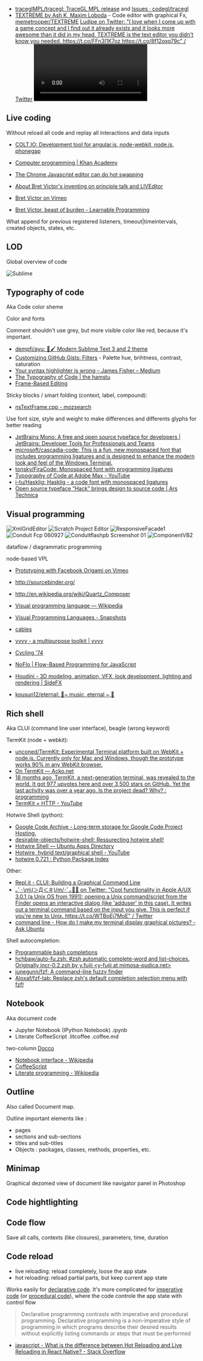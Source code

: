 - [traceglMPL/tracegl: TraceGL MPL release](https://github.com/traceglMPL/tracegl) and [Issues · codegl/tracegl](https://github.com/codegl/tracegl/issues)
- [TEXTREME by Ash K, Maxim Loboda](https://le-von.itch.io/textreme) - Code editor with graphical Fx, [memetrooper/TEXTREME](https://github.com/memetrooper/TEXTREME) [Ludipe on Twitter: "I love when I come up with a game concept and I find out it already exists and it looks more awesome than it did in my head. TEXTREME is the text editor you didn't know you needed. https://t.co/FFn3I1K7oz https://t.co/8f12oxq79c" / Twitter](https://twitter.com/ludipe/status/1055434835743948800?lang=en)
    ![TEXTREME FX](./TEXTREME%20FX.mp4)

## Live coding

Without reload all code and replay all interactions and data inputs

- [COLT.IO: Development tool for angular.js, node-webkit, node.js, phonegap](http://codeorchestra.com/#/)
- [Computer programming | Khan Academy](https://www.khanacademy.org/computing/computer-programming)
- [The Chrome Javascript editor can do hot swapping](http://smotko.si/using-chrome-as-a-javascript-editor/)
- [About Bret Victor's inventing on principle talk and LIVEditor](http://liveditor.com/bret-victor-inventing-on-principle-inspirations.html)

- [Bret Victor on Vimeo](https://vimeo.com/worrydream)
- [Bret Victor, beast of burden - Learnable Programming](http://worrydream.com/LearnableProgramming)

What append for previous registered listeners, timeout|timeintervals, created objects, states, etc.

## LOD

Global overview of code

![Sublime](sublime.png)

## Typography of code

Aka Code color sheme

Color and fonts

Comment shouldn't use grey, but more visible color like red, because it's important.

- [dempfi/ayu: 🎨🖌 Modern Sublime Text 3 and 2 theme](https://github.com/dempfi/ayu)
- [Customizing GitHub Gists: Filters](http://codepen.io/lonekorean/pen/dvXPqm) - Palette hue, brihtness, contrast, saturation
- [Your syntax highlighter is wrong – James Fisher – Medium](https://medium.com/@MrJamesFisher/your-syntax-highlighter-is-wrong-6f83add748c9)
- [The Typography of Code | the hamstu](http://web.archive.org/web/20131001172035/http://blog.hamstu.com/2008/02/03/the-typography-of-code/)
- [Frame-Based Editing](https://www.greenfoot.org/frames/)

Sticky blocks / smart folding (context, label, compound):

- [nsTextFrame.cpp - mozsearch](https://searchfox.org/mozilla-central/source/layout/generic/nsTextFrame.cpp#1327)

Use font size, style and weight to make differences and differents glyphs for better reading

- [JetBrains Mono: A free and open source typeface for developers | JetBrains: Developer Tools for Professionals and Teams](https://www.jetbrains.com/lp/mono/)
- [microsoft/cascadia-code: This is a fun, new monospaced font that includes programming ligatures and is designed to enhance the modern look and feel of the Windows Terminal.](https://github.com/microsoft/cascadia-code)
- [tonsky/FiraCode: Monospaced font with programming ligatures](https://github.com/tonsky/FiraCode)
- [Typography of Code at Adobe Max - YouTube](https://www.youtube.com/watch?v=r2JePjrDggE)
- [i-tu/Hasklig: Hasklig - a code font with monospaced ligatures](https://github.com/i-tu/Hasklig/)
- [Open source typeface “Hack” brings design to source code | Ars Technica](https://arstechnica.com/information-technology/2015/08/open-source-typeface-hack-brings-design-to-source-code/)

## Visual programming

![XmlGridEditor](Visual%20programming/xmlGridEditor.gif)
![Scratch Project Editor](Visual%20programming/Scratch%20Project%20Editor.png)
![ResponsiveFacade1](Visual%20programming/responsiveFacade1.jpg)
![Conduit Fcp 060927](Visual%20programming/conduit_fcp_060927.jpg)
![Conduitflashpb Screenshot 01](Visual%20programming/conduitflashpb-screenshot-01.jpg)
![ComponentVB2](Visual%20programming/ComponentVB2.jpg)

dataflow / diagrammatic programming

node-based VPL

- [Prototyping with Facebook Origami on Vimeo](https://vimeo.com/85578380)
- http://sourcebinder.org/
- http://en.wikipedia.org/wiki/Quartz_Composer
- [Visual programming language — Wikipedia](https://en.wikipedia.org/wiki/Visual_programming_language)
- [Visual Programming Languages - Snapshots](http://blog.interfacevision.com/design/design-visual-progarmming-languages-snapshots/)

- [cables](https://cables.gl/)
- [vvvv - a multipurpose toolkit | vvvv](https://vvvv.org/)
- [Cycling '74](https://cycling74.com/)
- [NoFlo | Flow-Based Programming for JavaScript](https://noflojs.org/)
- [Houdini - 3D modeling, animation, VFX, look development, lighting and rendering | SideFX](https://www.sidefx.com/)
- [kousun12/eternal: 👾~ music, eternal ~ 👾](https://github.com/kousun12/eternal)

## Rich shell

Aka CLUI (command line user interface), beagle (wrong keyword)

TermKit (node + webkit):

- [unconed/TermKit: Experimental Terminal platform built on WebKit + node.js. Currently only for Mac and Windows, though the prototype works 90% in any WebKit browser.](https://github.com/unconed/TermKit/)
- [On TermKit — Acko.net](http://acko.net/blog/on-termkit/)
- [18 months ago, TermKit, a next-generation terminal, was revealed to the world. It got 977 upvotes here and over 3,500 stars on GitHub. Yet the last activity was over a year ago. Is the project dead? Why? : programming](https://www.reddit.com/r/programming/comments/137kd9/18_months_ago_termkit_a_nextgeneration_terminal/c71iiec/)
- [TermKit + HTTP - YouTube](https://www.youtube.com/watch?v=dAeZTgRuWsU)

Hotwire Shell (python):

- [Google Code Archive - Long-term storage for Google Code Project Hosting.](https://code.google.com/archive/p/hotwire-shell/)
- [desirable-objects/hotwire-shell: Ressurecting hotwire shell!](https://github.com/desirable-objects/hotwire-shell)
- [Hotwire Shell — Ubuntu Apps Directory](https://apps.ubuntu.com/cat/applications/lucid/hotwire/)
- [Hotwire, hybrid text/graphical shell - YouTube](https://www.youtube.com/watch?v=xpsZcC5Gb7o)
- [hotwire 0.721 : Python Package Index](https://pypi.python.org/pypi/hotwire/0.721)

Other:

- [Repl.it - CLUI: Building a Graphical Command Line](https://blog.repl.it/clui)
- [｡ﾟ･\\m\\(＞Д＜＃)/m/･ﾟ｡🏳️‍🌈 on Twitter: "Cool functionality in Apple A/UX 3.0.1 (a Unix OS from 1991): opening a Unix command/script from the Finder opens an interactive dialog (like 'adduser' in this case). It writes out a terminal command based on the input you give. This is perfect if you're new to Unix. https://t.co/WTBoEj7MoE" / Twitter](https://twitter.com/dada78641/status/1228438627807571974?s=12)
- [command line - How do I make my terminal display graphical pictures? - Ask Ubuntu](https://askubuntu.com/questions/97542/how-do-i-make-my-terminal-display-graphical-pictures)

Shell autocompletion:

- [Programmable bash completions](../../Applications/Applications.md#programmable-bash-completions)
- [hchbaw/auto-fu.zsh: #zsh automatic complete-word and list-choices. Originally incr-0.2.zsh by y.fujii \<y-fujii at mimosa-pudica.net\>](https://github.com/hchbaw/auto-fu.zsh)
- [junegunn/fzf: A command-line fuzzy finder](https://github.com/junegunn/fzf)
- [Aloxaf/fzf-tab: Replace zsh's default completion selection menu with fzf!](https://github.com/Aloxaf/fzf-tab)

## Notebook

Aka document code

- Jupyter Notebook (IPython Notebook) .ipynb
- Literate CoffeeScript .litcoffee .coffee.md

two-column [Docco](http://ashkenas.com/docco/)

- [Notebook interface - Wikipedia](https://en.wikipedia.org/wiki/Notebook_interface)
- [CoffeeScript](http://coffeescript.org/#literate)
- [Literate programming - Wikipedia](https://en.wikipedia.org/wiki/Literate_programming)

## Outline

Also called Document map.

Outline important elements like :

- pages
- sections and sub-sections
- titles and sub-titles
- Objects : packages, classes, methods, properties, etc.

## Minimap

Graphical dezomed view of document like navigator panel in Photoshop


## Code hightlighting

## Code flow

Save all calls, contexts (like closures), parameters, time, duration

## Code reload

- live reloading: reload completely, loose the app state
- hot reloading: reload partial parts, but keep current app state

Works easily for [declarative code](https://en.wikipedia.org/wiki/Declarative_programming). It's more complicated for [imperative code](https://en.wikipedia.org/wiki/Imperative_programming) (or [procedural code](https://en.wikipedia.org/wiki/Procedural_programming)), where the code controle the app state with control flow

> Declarative programming contrasts with imperative and procedural programming. Declarative programming is a non-imperative style of programming in which programs describe their desired results without explicitly listing commands or steps that must be performed

- [javascript - What is the difference between Hot Reloading and Live Reloading in React Native? - Stack Overflow](https://stackoverflow.com/questions/41428954/what-is-the-difference-between-hot-reloading-and-live-reloading-in-react-native/41429055#41429055)
